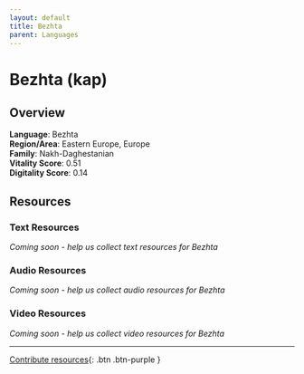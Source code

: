```yaml
---
layout: default
title: Bezhta
parent: Languages
---
```


# Bezhta (kap)

## Overview

**Language**: Bezhta  
**Region/Area**: Eastern Europe, Europe  
**Family**: Nakh-Daghestanian  
**Vitality Score**: 0.51  
**Digitality Score**: 0.14  

## Resources

### Text Resources
*Coming soon - help us collect text resources for Bezhta*

### Audio Resources
*Coming soon - help us collect audio resources for Bezhta*

### Video Resources
*Coming soon - help us collect video resources for Bezhta*

---

[Contribute resources](https://fairtrain.github.io/){: .btn .btn-purple }
